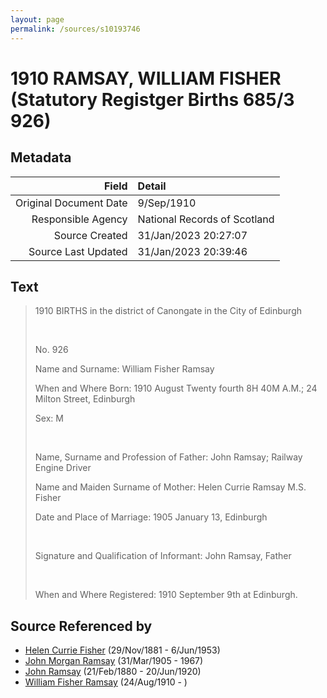 ```yaml
---
layout: page
permalink: /sources/s10193746
---
```


# 1910 RAMSAY, WILLIAM FISHER (Statutory Registger Births 685/3 926)

## Metadata
Field | Detail
---:|:---
Original Document Date | 9/Sep/1910
Responsible Agency | National Records of Scotland
Source Created | 31/Jan/2023 20:27:07
Source Last Updated | 31/Jan/2023 20:39:46

## Text

> 1910 BIRTHS in the district of Canongate in the City of Edinburgh
>
> <br/>
>
> No. 926
>
> Name and Surname: William Fisher Ramsay
>
> When and Where Born: 1910 August Twenty fourth 8H 40M A.M.; 24 Milton Street, Edinburgh
>
> Sex: M
>
> <br/>
>
> Name, Surname and Profession of Father: John Ramsay; Railway Engine Driver
>
> Name and Maiden Surname of Mother: Helen Currie Ramsay M.S. Fisher
>
> Date and Place of Marriage: 1905 January 13, Edinburgh
>
> <br/>
>
> Signature and Qualification of Informant: John Ramsay, Father
>
> <br/>
>
> When and Where Registered: 1910 September 9th at Edinburgh.
>

## Source Referenced by

* [Helen Currie Fisher](../people/@18426904@-helen-currie-fisher-b1881-11-29-d1953-6-6.md) (29/Nov/1881 - 6/Jun/1953)
* [John Morgan Ramsay](../people/@55070438@-john-morgan-ramsay-b1905-3-31-d1967.md) (31/Mar/1905 - 1967)
* [John Ramsay](../people/@64225415@-john-ramsay-b1880-2-21-d1920-6-20.md) (21/Feb/1880 - 20/Jun/1920)
* [William Fisher Ramsay](../people/@81255608@-william-fisher-ramsay-b1910-8-24-d.md) (24/Aug/1910 - )
